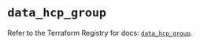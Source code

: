 # `data_hcp_group`

Refer to the Terraform Registry for docs: [`data_hcp_group`](https://registry.terraform.io/providers/hashicorp/hcp/0.107.0/docs/data-sources/group).
